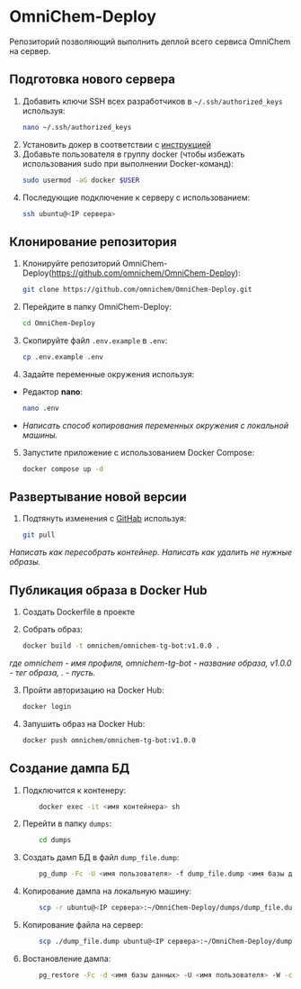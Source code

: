 # OmniChem-Deploy
Репозиторий позволяющий выполнить деплой всего сервиса OmniChem на сервер.

## Подготовка нового сервера
1. Добавить ключи SSH всех разработчиков в `~/.ssh/authorized_keys` используя:
    ```bash
    nano ~/.ssh/authorized_keys

2. Установить докер в соответствии с [инструкцией](https://docs.docker.com/engine/install/ubuntu/#install-using-the-repository)
3. Добавьте пользователя в группу docker (чтобы избежать использования sudo при выполнении Docker-команд):
    ```bash
    sudo usermod -aG docker $USER
4. Последующие подключение к серверу с использованием:
   ```bash
   ssh ubuntu@<IP сервера>
   
## Клонирование репозитория
1. Клонируйте репозиторий OmniChem-Deploy(https://github.com/omnichem/OmniChem-Deploy):

   ```bash
   git clone https://github.com/omnichem/OmniChem-Deploy.git
   
2. Перейдите в папку OmniChem-Deploy:   
   ```bash
   cd OmniChem-Deploy

3. Скопируйте файл `.env.example` в `.env`:
   ```bash
   cp .env.example .env

4. Задайте переменные окружения используя:
* Редактор **nano**:
    ```bash
    nano .env
* *Написать способ копирования переменных окружения с локальной машины.*

5. Запустите приложение с использованием Docker Compose:
   ```bash
   docker compose up -d
   
## Развертывание новой версии
1. Подтянуть изменения с [GitHab](https://github.com/omnichem/OmniChem-Deploy) используя:
   ```bash
   git pull
   
*Написать как пересобрать контейнер.*
*Написать как удалить не нужные образы.*

## Публикация образа в Docker Hub
1. Создать Dockerfile в проекте

2. Собрать образ:
   ```bash
   docker build -t omnichem/omnichem-tg-bot:v1.0.0 .
*где omnichem - имя профиля, omnichem-tg-bot - название образа, v1.0.0 - тег образа, . - пусть.*

3. Пройти авторизацию на Docker Hub:
   ```bash
   docker login

4. Запушить образ на Docker Hub:
   ```bash
   docker push omnichem/omnichem-tg-bot:v1.0.0

## Создание дампа БД
1. Подключится к контенеру:
   ```bash
       docker exec -it <имя контейнера> sh

2. Перейти в папку `dumps`:
   ```bash
       cd dumps

3. Создать дамп БД в файл `dump_file.dump`:
   ```bash
       pg_dump -Fc -U <имя пользователя> -f dump_file.dump <имя базы данных>

4. Копирование дампа на локальную машину:
   ```bash
       scp -r ubuntu@<IP сервера>:~/OmniChem-Deploy/dumps/dump_file.dump .  

5. Копирование файла на сервер:
   ```bash
       scp ./dump_file.dump ubuntu@<IP сервера>:~/OmniChem-Deploy/dumps

6. Востановление дампа:
   ```bash
       pg_restore -Fc -d <имя базы данных> -U <имя пользователя> -W -c dump_file.dump
   